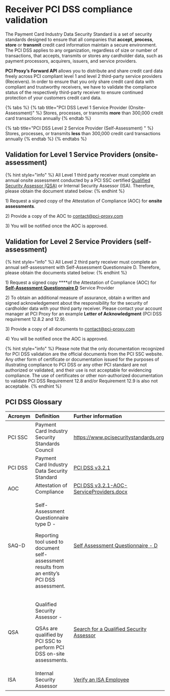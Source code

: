 # Receiver PCI DSS compliance validation

The Payment Card Industry Data Security Standard is a set of security standards designed to ensure that all companies that **accept**, **process**, **store** or **transmit** credit card information maintain a secure environment. The PCI DSS applies to any organization, regardless of size or number of transactions, that accepts, transmits or stores any cardholder data, such as payment processors, acquirers, issuers, and service providers.

**PCI Proxy’s Forward API** allows you to distribute and share credit card data freely across PCI compliant level 1 and level 2 third-party service providers \(Receivers\). In order to ensure that you only share credit card data with compliant and trustworthy receivers, we have to validate the compliance status of the respectively third-party receiver to ensure continued protection of your customers credit card data.

{% tabs %}
{% tab title="PCI DSS Level 1 Service Provider \(Onsite-Assessment\)" %}
Stores, processes, or transmits **more** than 300,000 credit card transactions annually
{% endtab %}

{% tab title="PCI DSS Level 2 Service Provider \(Self-Assessment\)    " %}
Stores, processes, or transmits **less** than 300,000 credit card transactions annually
{% endtab %}
{% endtabs %}

## **Validation for Level 1 Service Providers \(onsite-assessment\)**

{% hint style="info" %}
All Level 1 third party receiver must complete an annual onsite assessment conducted by a PCI SSC certified [Qualified Security Assessor \(QSA\)](https://www.pcisecuritystandards.org/assessors_and_solutions/qualified_security_assessors) or Internal Security Assessor \(ISA\). Therefore, please obtain the document stated below:
{% endhint %}

1\)  Request a signed copy of the Attestation of Compliance \(AOC\) for **onsite assessments**.

2\)  Provide a copy of the AOC to [contact@pci-proxy.com](mailto:contact@pci-proxy.com)

3\)  You will be notified once the AOC is approved.

## **Validation for Level 2 Service Providers \(self-assessment\)**

{% hint style="info" %}
All Level 2 third party receiver must complete an annual self-assessment with Self-Assessment Questionnaire D. Therefore, please obtain the documents stated below:
{% endhint %}

1\)  Request a signed copy ****of the Attestation of Compliance \(AOC\) for [**Self-Assessment Questionnaire D**](https://www.pcisecuritystandards.org/document_library?category=saqs#results) Service Provider

2\)  To obtain an additional measure of assurance, obtain a written and signed acknowledgement about  the responsibility for the security of cardholder data with your third party receiver. Please contact your account manager at PCI Proxy for an example **Letter of Acknowledgment** \(PCI DSS requirement 12.8.2 and 12.9\).

3\)  Provide a copy of all documents to [contact@pci-proxy.com](mailto:contact@pci-proxy.com) 

4\)  You will be notified once the AOC is approved.

{% hint style="info" %}
Please note that the only documentation recognized for PCI DSS validation are the official documents from the PCI SSC website. Any other form of certificate or documentation issued for the purposes of illustrating compliance to PCI DSS or any other PCI standard are not authorized or validated, and their use is not acceptable for evidencing compliance. The use of certificates or other non-authorized documentation to validate PCI DSS Requirement 12.8 and/or Requirement 12.9 is also not acceptable.
{% endhint %}

## PCI DSS Glossary

<table>
  <thead>
    <tr>
      <th style="text-align:left">Acronym</th>
      <th style="text-align:left">Definition</th>
      <th style="text-align:left">Further information</th>
    </tr>
  </thead>
  <tbody>
    <tr>
      <td style="text-align:left">PCI SSC</td>
      <td style="text-align:left">Payment Card Industry Security Standards Council</td>
      <td style="text-align:left"><a href="https://www.pcisecuritystandards.org/">https://www.pcisecuritystandards.org</a>
      </td>
    </tr>
    <tr>
      <td style="text-align:left">PCI DSS</td>
      <td style="text-align:left">Payment Card Industry Data Security Standard</td>
      <td style="text-align:left"><a href="https://www.pcisecuritystandards.org/documents/PCI_DSS_v3-2-1.pdf?agreement=true">PCI DSS v3.2.1</a>
      </td>
    </tr>
    <tr>
      <td style="text-align:left">AOC</td>
      <td style="text-align:left">Attestation of Compliance</td>
      <td style="text-align:left"><a href="https://www.pcisecuritystandards.org/documents/PCI-DSS-v3_2_1-AOC-ServiceProviders.docx?agreement=true&amp;time=1595506976845">PCI DSS v3.2.1-AOC-ServiceProviders.docx</a>
      </td>
    </tr>
    <tr>
      <td style="text-align:left">SAQ-D</td>
      <td style="text-align:left">
        <p>Self-Assessment Questionnaire type D -</p>
        <p>Reporting tool used to document self-assessment results from an entity&#x2019;s
          PCI DSS assessment.</p>
      </td>
      <td style="text-align:left"><a href="https://www.pcisecuritystandards.org/documents/PCI-DSS-v3_2_1-SAQ-D_ServiceProvider.pdf?agreement=true&amp;time=1595503662823">Self Assessment Questionnaire - D</a>
      </td>
    </tr>
    <tr>
      <td style="text-align:left">QSA</td>
      <td style="text-align:left">
        <p>Qualified Security Assessor -</p>
        <p>QSAs are qualified by PCI SSC to perform PCI DSS on-site assessments.</p>
      </td>
      <td style="text-align:left"><a href="https://www.pcisecuritystandards.org/assessors_and_solutions/qualified_security_assessors">Search for a Qualified Security Assessor</a>
      </td>
    </tr>
    <tr>
      <td style="text-align:left">ISA</td>
      <td style="text-align:left">Internal Security Assessor</td>
      <td style="text-align:left"><a href="https://www.pcisecuritystandards.org/assessors_and_solutions/internal_security_assessors">Verify an ISA Employee</a>
      </td>
    </tr>
  </tbody>
</table>





